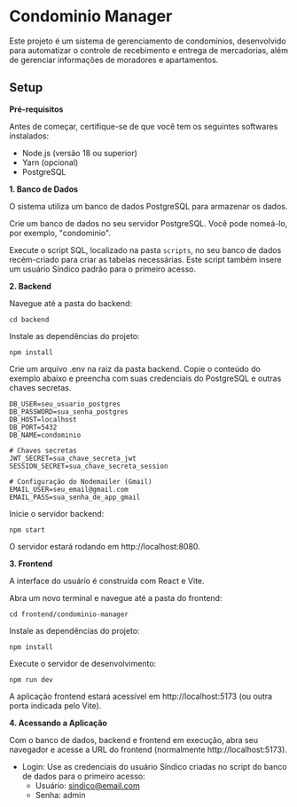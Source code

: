 # Condominio Manager

Este projeto é um sistema de gerenciamento de condomínios, desenvolvido para automatizar o controle de recebimento e entrega de mercadorias, além de gerenciar informações de moradores e apartamentos.

## Setup


**Pré-requisitos**

Antes de começar, certifique-se de que você tem os seguintes softwares instalados:

* Node.js (versão 18 ou superior)
* Yarn (opcional)
* PostgreSQL

**1. Banco de Dados**

O sistema utiliza um banco de dados PostgreSQL para armazenar os dados.

Crie um banco de dados no seu servidor PostgreSQL. Você pode nomeá-lo, por exemplo, "condominio".

Execute o script SQL, localizado na pasta `scripts`, no seu banco de dados recém-criado para criar as tabelas necessárias. Este script também insere um usuário Síndico padrão para o primeiro acesso.


**2. Backend**


Navegue até a pasta do backend:

```
cd backend
```

Instale as dependências do projeto:

```
npm install
```

Crie um arquivo .env na raiz da pasta backend. Copie o conteúdo do exemplo abaixo e preencha com suas credenciais do PostgreSQL e outras chaves secretas.

```
DB_USER=seu_usuario_postgres
DB_PASSWORD=sua_senha_postgres
DB_HOST=localhost
DB_PORT=5432
DB_NAME=condominio

# Chaves secretas
JWT_SECRET=sua_chave_secreta_jwt
SESSION_SECRET=sua_chave_secreta_session

# Configuração do Nodemailer (Gmail)
EMAIL_USER=seu_email@gmail.com
EMAIL_PASS=sua_senha_de_app_gmail
```

Inicie o servidor backend:
``` 
npm start
```
O servidor estará rodando em http://localhost:8080.

**3. Frontend**

A interface do usuário é construída com React e Vite.

Abra um novo terminal e navegue até a pasta do frontend:
    
```
cd frontend/condominio-manager
```

Instale as dependências do projeto:
```
npm install
```

Execute o servidor de desenvolvimento:
```
npm run dev
```

A aplicação frontend estará acessível em http://localhost:5173 (ou outra porta indicada pelo Vite).

**4. Acessando a Aplicação**

Com o banco de dados, backend e frontend em execução, abra seu navegador e acesse a URL do frontend (normalmente http://localhost:5173).

* Login: Use as credenciais do usuário Síndico criadas no script do banco de dados para o primeiro acesso:
    * Usuário: sindico@email.com
    * Senha: admin